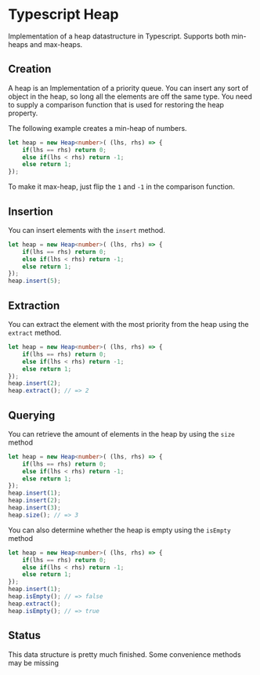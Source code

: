 # Typescript Heap
Implementation of a heap datastructure in Typescript. Supports both min-heaps and max-heaps.

## Creation
A heap is an Implementation of a priority queue. You can insert any sort of object in the heap, so long all the elements are off the same type. You need to supply a comparison function that is used for restoring the heap property.

The following example creates a min-heap of numbers.
```typescript
let heap = new Heap<number>( (lhs, rhs) => {
    if(lhs == rhs) return 0;
    else if(lhs < rhs) return -1;
    else return 1;
});
```
To make it max-heap, just flip the `1` and `-1` in the comparison function.

## Insertion
You can insert elements with the `insert` method.
```typescript
let heap = new Heap<number>( (lhs, rhs) => {
    if(lhs == rhs) return 0;
    else if(lhs < rhs) return -1;
    else return 1;
});
heap.insert(5);
```

## Extraction
You can extract the element with the most priority from the heap using the `extract` method.
```typescript
let heap = new Heap<number>( (lhs, rhs) => {
    if(lhs == rhs) return 0;
    else if(lhs < rhs) return -1;
    else return 1;
});
heap.insert(2);
heap.extract(); // => 2
```

## Querying
You can retrieve the amount of elements in the heap by using the `size` method
```typescript
let heap = new Heap<number>( (lhs, rhs) => {
    if(lhs == rhs) return 0;
    else if(lhs < rhs) return -1;
    else return 1;
});
heap.insert(1);
heap.insert(2);
heap.insert(3);
heap.size(); // => 3
```
You can also determine whether the heap is empty using the `isEmpty` method
```typescript
let heap = new Heap<number>( (lhs, rhs) => {
    if(lhs == rhs) return 0;
    else if(lhs < rhs) return -1;
    else return 1;
});
heap.insert(1);
heap.isEmpty(); // => false
heap.extract();
heap.isEmpty(); // => true
```

## Status
This data structure is pretty much finished. Some convenience methods may be missing
